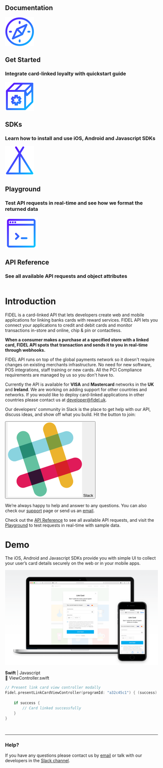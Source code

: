 <h2>Documentation</h2>
<div class="row">
    <div class="column">
        <div class="content">
            <img src="assets/images/get-started.svg"/>
            <h2>Get Started</h2>
            <h3>Integrate card-linked loyalty with quickstart guide</h3>
        </div>
    </div>
    <div class="column">
        <div class="content">
            <img src="assets/images/sdk-box.svg"/>
            <h2>SDKs</h2>
            <h3>Learn how to install and use iOS, Android and Javascript SDKs</h3>
        </div>
    </div>
</div>
<div class="row">
    <div class="column">
        <div class="content">
            <img src="assets/images/playground.svg"/>
            <h2>Playground</h2>
            <h3>Test API requests in real-time and see how we format the returned data</h3>
        </div>
    </div>
    <div class="column">
        <div class="content">
            <img src="assets/images/api-reference.svg"/>
            <h2>API Reference</h2>
            <h3>See all available API requests and object attributes</h3>
        </div>
    </div>
</div>

# Introduction
FIDEL is a card-linked API that lets developers create web and mobile applications for linking banks cards with reward services. FIDEL API lets you connect your applications to credit and debit cards and monitor transactions in-store and online, chip & pin or contactless.

**When a consumer makes a purchase at a specified store with a linked card, FIDEL API spots that transaction and sends it to you in real-time through webhooks.**

FIDEL API runs on top of the global payments network so it doesn't require changes on existing merchants infrastructure. No need for new software, POS integrations, staff training or new cards. All the PCI Compliance requirements are managed by us so you don't have to.

Currently the API is available for **VISA** and **Mastercard** networks in the **UK** and **Ireland**. We are working on adding support for other countries and networks. If you would like to deploy card-linked applications in other countries please contact us at [developer@fidel.uk](mailto:developer@fidel.uk).

Our developers’ community in Slack is the place to get help with our API, discuss ideas, and show off what you build. Hit the button to join:

<button>
  <img src="assets/images/slack-icon.svg" />
  Slack
</button>

We’re always happy to help and answer to any questions. You can also check our [support](fidel.uk) page or send us an [email](mailto:developer@fidel.uk).

Check out the [API Reference](fidel.uk) to see all available API requests, and visit the [Playground](fidel.uk) to test requests in real-time with sample data.

# Demo
The iOS, Android and Javascript SDKs provide you with simple UI to collect your user’s card details securely on the web or in your mobile apps.

![Intro demo](/assets/images/intro-demo.png "Intro demo")

**Swift** | Javascript  
📝 ViewController.swift
```swift
// Present link card view controller modally
Fidel.presentLinkCardViewController(programId: "a32c45c1") { (success) -> Void in

    if success {
        // Card linked successfully
    }
}
```
<br/>

___
### Help?
If you have any questions please contact us by [email](fidel.uk) or talk with our developers in the [Slack channel](fidel.uk).

<br/>
